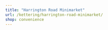 ```yaml
---
title: "Harrington Road Minimarket"
url: /kettering/harrington-road-minimarket/
shop: convenience
---
```

